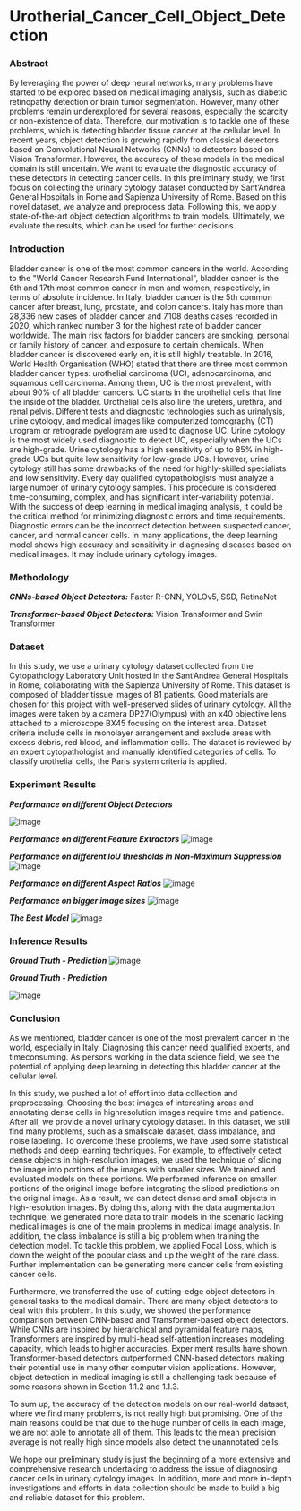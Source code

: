 # Urotherial_Cancer_Cell_Object_Detection
### Abstract
By leveraging the power of deep neural networks, many problems have started
to be explored based on medical imaging analysis, such as diabetic retinopathy
detection or brain tumor segmentation. However, many other problems remain
underexplored for several reasons, especially the scarcity or non-existence of data.
Therefore, our motivation is to tackle one of these problems, which is detecting
bladder tissue cancer at the cellular level.
In recent years, object detection is growing rapidly from classical detectors based on
Convolutional Neural Networks (CNNs) to detectors based on Vision Transformer.
However, the accuracy of these models in the medical domain is still uncertain. We
want to evaluate the diagnostic accuracy of these detectors in detecting cancer cells.
In this preliminary study, we first focus on collecting the urinary cytology dataset
conducted by Sant’Andrea General Hospitals in Rome and Sapienza University of
Rome. Based on this novel dataset, we analyze and preprocess data. Following this,
we apply state-of-the-art object detection algorithms to train models. Ultimately,
we evaluate the results, which can be used for further decisions.
### Introduction
Bladder cancer is one of the most common cancers in the world. According to the "World Cancer Research Fund International", bladder cancer is the 6th and
17th most common cancer in men and women, respectively, in terms of absolute
incidence. In Italy, bladder cancer is the 5th common cancer after breast, lung,
prostate, and colon cancers. Italy has more than 28,336 new cases of bladder cancer
and 7,108 deaths cases recorded in 2020, which ranked number 3 for the highest rate
of bladder cancer worldwide. The main risk factors for bladder cancers are smoking,
personal or family history of cancer, and exposure to certain chemicals. When
bladder cancer is discovered early on, it is still highly treatable. In 2016, World
Health Organisation (WHO) stated that there are three most common bladder cancer
types: urothelial carcinoma (UC), adenocarcinoma, and squamous cell carcinoma.
Among them, UC is the most prevalent, with about 90% of all bladder cancers.
UC starts in the urothelial cells that line the inside of the bladder. Urothelial
cells also line the ureters, urethra, and renal pelvis. Different tests and diagnostic
technologies such as urinalysis, urine cytology, and medical images like computerized
tomography (CT) urogram or retrograde pyelogram are used to diagnose UC. Urine
cytology is the most widely used diagnostic to detect UC, especially when the UCs
are high-grade. Urine cytology has a high sensitivity of up to 85% in high-grade
UCs but quite low sensitivity for low-grade UCs. However, urine cytology still has
some drawbacks of the need for highly-skilled specialists and low sensitivity. Every
day qualified cytopathologists must analyze a large number of urinary cytology
samples. This procedure is considered time-consuming, complex, and has significant
inter-variability potential. With the success of deep learning in medical imaging
analysis, it could be the critical method for minimizing diagnostic errors and time
requirements. Diagnostic errors can be the incorrect detection between suspected
cancer, cancer, and normal cancer cells. In many applications, the deep learning
model shows high accuracy and sensitivity in diagnosing diseases based on medical
images. It may include urinary cytology images.
### Methodology
***CNNs-based Object Detectors:*** Faster R-CNN, YOLOv5, SSD, RetinaNet 

***Transformer-based Object Detectors:*** Vision Transformer and Swin Transformer
### Dataset
In this study, we use a urinary cytology dataset collected from the Cytopathology
Laboratory Unit hosted in the Sant’Andrea General Hospitals in Rome, collaborating
with the Sapienza University of Rome. This dataset is composed of bladder tissue
images of 81 patients. Good materials are chosen for this project with well-preserved
slides of urinary cytology. All the images were taken by a camera DP27(Olympus)
with an x40 objective lens attached to a microscope BX45 focusing on the interest
area. Dataset criteria include cells in monolayer arrangement and exclude areas with
excess debris, red blood, and inflammation cells.
The dataset is reviewed by an expert cytopathologist and manually identified
categories of cells. To classify urothelial cells, the Paris system criteria is applied.
### Experiment Results
***Performance on different Object Detectors***

![image](https://user-images.githubusercontent.com/18412307/200424487-1e550755-f6ab-45ec-b29b-05e731613a85.png)

***Performance on different Feature Extractors***
![image](https://user-images.githubusercontent.com/18412307/200424506-7cb299c8-411a-44e3-a0a8-7f260f0ed42c.png)

***Performance on different IoU thresholds in Non-Maximum Suppression***
![image](https://user-images.githubusercontent.com/18412307/200424531-7e7089b6-f5bc-446e-869f-99bae617e3a2.png)

***Performance on different Aspect Ratios***
![image](https://user-images.githubusercontent.com/18412307/200424561-a71e9227-40f0-4502-b95f-b09741c2ce56.png)

***Performance on bigger image sizes***
![image](https://user-images.githubusercontent.com/18412307/200424578-f44531b6-952f-46fa-b457-44c9396e288c.png)

***The Best Model***
![image](https://user-images.githubusercontent.com/18412307/200424597-cc4a63c7-bb1a-45b2-8054-84eed43a4c50.png)

### Inference Results
***Ground Truth - Prediction***
![image](https://user-images.githubusercontent.com/18412307/200425413-6df4143e-5fb4-4f9f-a437-34a6285848d2.png)

***Ground Truth - Prediction***

![image](https://user-images.githubusercontent.com/18412307/200425572-eef8557e-14a5-479c-a52c-10f924e74439.png)

### Conclusion

As we mentioned, bladder cancer is one of the most prevalent cancer in the
world, especially in Italy. Diagnosing this cancer need qualified experts, and timeconsuming. As persons working in the data science field, we see the potential of
applying deep learning in detecting this bladder cancer at the cellular level.

In this study, we pushed a lot of effort into data collection and preprocessing.
Choosing the best images of interesting areas and annotating dense cells in highresolution images require time and patience. After all, we provide a novel urinary
cytology dataset. In this dataset, we still find many problems, such as a smallscale dataset, class imbalance, and noise labeling. To overcome these problems, we
have used some statistical methods and deep learning techniques. For example, to
effectively detect dense objects in high-resolution images, we used the technique of
slicing the image into portions of the images with smaller sizes. We trained and
evaluated models on these portions. We performed inference on smaller portions of
the original image before integrating the sliced predictions on the original image.
As a result, we can detect dense and small objects in high-resolution images. By
doing this, along with the data augmentation technique, we generated more data to
train models in the scenario lacking medical images is one of the main problems in
medical image analysis. In addition, the class imbalance is still a big problem when
training the detection model. To tackle this problem, we applied Focal Loss, which
is down the weight of the popular class and up the weight of the rare class. Further
implementation can be generating more cancer cells from existing cancer cells.

Furthermore, we transferred the use of cutting-edge object detectors in general
tasks to the medical domain. There are many object detectors to deal with this
problem. In this study, we showed the performance comparison between CNN-based
and Transformer-based object detectors. While CNNs are inspired by hierarchical
and pyramidal feature maps, Transformers are inspired by multi-head self-attention
increases modeling capacity, which leads to higher accuracies. Experiment results
have shown, Transformer-based detectors outperformed CNN-based detectors making
their potential use in many other computer vision applications. However, object
detection in medical imaging is still a challenging task because of some reasons
shown in Section 1.1.2 and 1.1.3.

To sum up, the accuracy of the detection models on our real-world dataset, where
we find many problems, is not really high but promising. One of the main reasons
could be that due to the huge number of cells in each image, we are not able to
annotate all of them. This leads to the mean precision average is not really high
since models also detect the unannotated cells.

We hope our preliminary study is just the beginning of a more extensive and
comprehensive research undertaking to address the issue of diagnosing cancer cells in urinary cytology images. In addition, more and more in-depth investigations and
efforts in data collection should be made to build a big and reliable dataset for this
problem.

